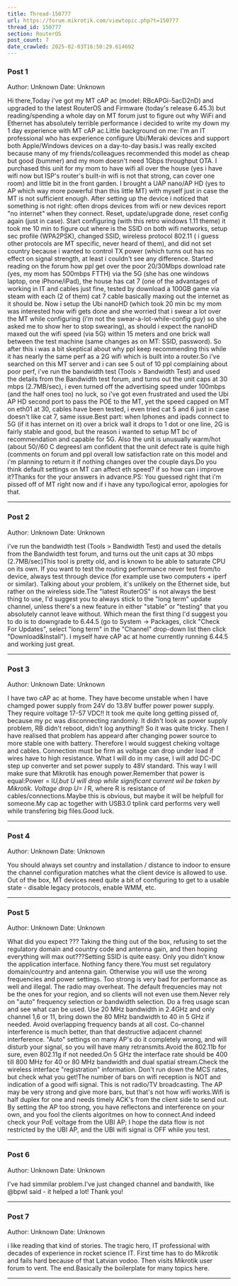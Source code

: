 ```yaml
---
title: Thread-150777
url: https://forum.mikrotik.com/viewtopic.php?t=150777
thread_id: 150777
section: RouterOS
post_count: 7
date_crawled: 2025-02-03T16:50:29.614692
---
```


### Post 1
Author: Unknown
Date: Unknown

Hi there,Today i've got my MT cAP ac (model: RBcAPGi-5acD2nD) and upgraded to the latest RouterOS and Firmware (today's release 6.45.3) but reading/spending a whole day on MT forum just to figure out why WiFi and Ethernet has absolutely terrible performance i decided to write my down my 1 day experience with MT cAP ac.Little background on me: I'm an IT professional who has experience configure Ubi/Meraki devices and support both Apple/Windows devices on a day-to-day basis.I was really excited because many of my friends/colleagues recommended this model as cheap but good (bummer) and my mom doesn't need 1Gbps throughput OTA. I purchased this unit for my mom to have wifi all over the house (yes i have wifi now but ISP's router's built-in wifi is not that strong, can cover one room) and little bit in the front garden. I brought a UAP nano/AP HD (yes to AP which way more powerful than this little MT) with myself just in case the MT is not sufficient enough. After setting up the device i noticed that something is not right: often drops devices from wifi or new devices report "no internet" when they connect. Reset, update/upgrade done, reset config again (just in case). Start configuring (with this retro windows 1.11 theme) it took me 10 min to figure out where is the SSID on both wifi networks, setup sec profile (WPA2PSK), changed SSID, wireless protocol 802.11 ( i guess other protocols are MT specific, never heard of them), and did not set country because i wanted to control TX power (which turns out has no effect on signal strength, at least i couldn't see any difference. Started reading on the forum how ppl get over the poor 20/30Mbps download rate (yes, my mom has 500mbps FTTH) via the 5G (she has one windows laptop, one iPhone/iPad), the house has cat 7 (one of the advantages of working in IT and cables just fine, tested by download a 100GB game via steam with each (2 of them) cat 7 cable basically maxing out the internet as it should be. Now i setup the Ubi nanoHD (which took 20 min bc my mom was interested how wifi gets done and she worried that i swear a lot over the MT while configuring (i'm not the swear-a-lot-while-config guy) so she asked me to show her to stop swearing), as should i expect the nanoHD maxed out the wifi speed (via 5G) within 15 meters and one brick wall between the test machine (same changes as on MT: SSID, password). So after this i was a bit skeptical about why ppl keep recommending this while it has nearly the same perf as a 2G wifi which is built into a router.So i've searched on this MT server and i can see 5 out of 10 ppl complaining about poor perf, i've run the bandwidth test (Tools > Bandwidth Test) and used the details from the Bandwidth test forum, and turns out the unit caps at 30 mbps (2.7MB/sec), i even turned off the advertising speed under 100mbps (and the half ones too) no luck, so i've got even frustrated and used the Ubi AP HD second port to pass the POE to the MT, yet the speed capped on MT on eth01 at 30, cables have been tested, i even tried cat 5 and 6 just in case doesn't like cat 7, same issue.Best part: when Iphones and ipads connect to 5G (if it has internet on it) over a brick wall it drops to 1 dot or one line, 2G is fairly stable and good, but the reason i wanted to setup MT bc of recommendation and capable for 5G. Also the unit is unusually warm/hot (about 50//60 C degreesI am confident that the unit defect rate is quite high (comments on forum and ppl overall low satisfaction rate on this model and i'm planning to return it if nothing changes over the couple days.Do you think default settings on MT can affect eth speed? if so how can i improve it?Thanks for the your answers in advance.PS: You guessed right that i'm pissed off of MT right now and if i have any typo/logical error, apologies for that.

---
### Post 2
Author: Unknown
Date: Unknown

i've run the bandwidth test (Tools > Bandwidth Test) and used the details from the Bandwidth test forum, and turns out the unit caps at 30 mbps (2.7MB/sec)This tool is pretty old, and is known to be able to saturate CPU on its own. If you want to test the routing performance never test from/to device, always test through device (for example use two computers + iperf or similar). Talking about your problem, it's unlikely on the Ethernet side, but rather on the wireless side.The "latest RouterOS" is not always the best thing to use, I'd suggest you to always stick to the "long term" update channel, unless there's a new feature in either "stable" or "testing" that you absolutely cannot leave without. Which mean the first thing I'd suggest you to do is to downgrade to 6.44.5 (go to System -> Packages, click "Check For Updates", select "long term" in the "Channel" drop-down list then click "Download&Install"). I myself have cAP ac at home currently running 6.44.5 and working just great.

---
### Post 3
Author: Unknown
Date: Unknown

I have two cAP ac at home. They have become unstable when I have chamged power supply from 24V do 13.8V buffer power power supply. They require voltage 17-57 VDC!! It took me quite long getting pissed of, because my pc was disconnecting randomly. It didn't look as power supply problem, RB didn't reboot, didn't log anything!! So it was quite tricky. Then I have realised that problem has appeard after changing power source to more stable one with battery. Therefore I would suggest cheking voltage and cables. Connection must be firm as voltage can drop under load if wires have to high resistance. What I will do in my case, I will add DC-DC step up converter and set power supply to 48V standard. This way I will make sure that Mikrotik has enough power.Remember that power is equal:Power = I*U,but U will drop while significant current wil be taken by Mikrotik. Voltage drop U= I* R, where R is resistance of cables/connections.Maybe this is obvious, but maybe it will be helpfull for someone.My cap ac together with USB3.0 tplink card performs very well while transfering big files.Good luck.

---
### Post 4
Author: Unknown
Date: Unknown

You should always set country and installation / distance to indoor to ensure the channel configuration matches what the client device is allowed to use. Out of the box, MT devices need quite a bit of configuring to get to a usable state - disable legacy protocols, enable WMM, etc.

---
### Post 5
Author: Unknown
Date: Unknown

What did you expect ??? Taking the thing out of the box, refusing to set the regulatory domain and country code and antenna gain, and then hoping everything will max out???Setting SSID is quite easy. Only you didn't know the application interface. Nothing fancy there.You must set regulatory domain/country and antenna gain. Otherwise you will use the wrong frequencies and power settings. Too strong is very bad for performance as well and illegal. The radio may overheat. The default frequencies may not be the ones for your region, and so clients will not even use them.Never rely on "auto" frequency selection or bandwidth selection. Do a freq usage scan and see what can be used. Use 20 MHz bandwidth in 2.4GHz and only channel 1,6 or 11, bring down the 80 MHz bandwidth to 40 in 5 GHz if needed. Avoid overlapping frequency bands at all cost. Co-channel interference is much better, than that destructive adjacent channel interference. "Auto" settings on many AP's do it completely wrong, and will disturb your signal, so you will have many retransmits.Avoid the 802.11b for sure, even 802.11g if not needed.On 5 GHz the interface rate should be 400 till 800 MHz for 40 or 80 MHz bandwidth and dual spatial stream.Check the wireless interface "registration" information. Don't run down the MCS rates, but check what you get!The number of bars on wifi reception is NOT and indication of a good wifi signal. This is not radio/TV broadcasting. The AP may be very strong and give more bars, but that's not how wifi works.Wifi is half duplex for one and needs timely ACK's from the client side to send out. By setting the AP too strong, you have reflectons and interference on your own, and you fool the clients algoritmes on how to connect.And indeed check your PoE voltage from the UBI AP; I hope the data flow is not restricted by the UBI AP, and the UBI wifi signal is OFF while you test.

---
### Post 6
Author: Unknown
Date: Unknown

I've had simmilar problem.I've just changed channel and bandwith, like @bpwl said - it helped a lot! Thank you!

---
### Post 7
Author: Unknown
Date: Unknown

i like reading that kind of stories. The tragic hero, IT professional with decades of experience in rocket science IT. First time has to do Mikrotik and fails hard because of that Latvian vodoo. Then visits Mikrotik user forum to vent. The end.Basically the boilerplate for many topics here.

---
